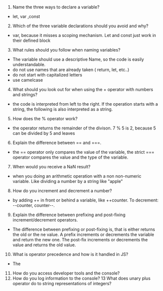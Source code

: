 1. Name the three ways to declare a variable?
 - let, var ,const
2. Which of the three variable declarations should you avoid and why?
- var, because it misses a scoping mechanism. Let and const just work in their defined block
3. What rules should you follow when naming variables?
- The variable should use a descriptive Name, so the code is easily understandable. 
- do not use names that are already taken ( return, let, etc..)
- do not start with capitalized letters
- use camelcase
4. What should you look out for when using the + operator with numbers and strings?
- the code is interpreted from left to the right. If the operation starts with a string, the following is also interpreted as a string.
5. How does the % operator work?
- the operator returns the remainder of the divison. 7 % 5 is 2, because 5 can be divided by 5 and leaves 
6. Explain the difference between == and ===.
- the == operator only compares the value of the variable, the strict === operator compares the value and the type of the variable.
7. When would you receive a NaN result?
- when you doing an arithmetic operation with a non non-numeric variable. Like dividing a number by a string like "apple"
8. How do you increment and decrement a number?
- by adding ++ in front or behind a variable, like ++counter. To decrement: --counter, counter--.
9. Explain the difference between prefixing and post-fixing increment/decrement operators.
- The difference between prefixing or post-fixing is, that is either returns the old or the ne value. A prefix increments or decrements the variable and return the new one. The post-fix increments or decrements the value and returns the old value.
10. What is operator precedence and how is it handled in JS?
- The 
11. How do you access developer tools and the console?
12. How do you log information to the console?
13 What does unary plus operator do to string representations of integers?
